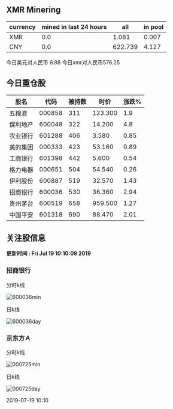 ## XMR Minering

|currency|mined in last 24 hours|all|in pool|
|---|---|---|---|
|XMR|0.0|1.081|0.007|
|CNY|0.0|622.739|4.127|

今日美元对人民币 6.88	今日xmr对人民币576.25


## 今日重仓股 

|股名|代码|被持数|时价|涨跌%|
|---|---|---|---|---|
|五粮液|000858|311|123.300|1.9|
|保利地产|600048|322|14.200|4.8|
|农业银行|601288|406|3.580|0.85|
|美的集团|000333|423|53.160|0.89|
|工商银行|601398|442|5.600|0.54|
|格力电器|000651|504|54.540|0.26|
|伊利股份|600887|519|32.570|1.43|
|招商银行|600036|530|36.360|2.94|
|贵州茅台|600519|658|959.500|1.27|
|中国平安|601318|690|88.470|2.01|

## 关注股信息
**更新时间 : Fri Jul 19 10:10:09 2019**
### 招商银行 
分时k线

![600036min](http://image.sinajs.cn/newchart/min/n/sh600036.gif)

日k线

![600036day](http://image.sinajs.cn/newchart/daily/n/sh600036.gif)

### 京东方Ａ 
分时k线

![000725min](http://image.sinajs.cn/newchart/min/n/sz000725.gif)

日k线

![000725day](http://image.sinajs.cn/newchart/daily/n/sz000725.gif)

2019-07-19 10:10